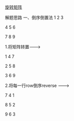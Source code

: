 [旋转矩阵](https://leetcode-cn.com/problems/rotate-matrix-lcci/)

解题思路
一、倒序倒置法
1 2 3

4 5 6

7 8 9

1.将矩阵转置--->

1 4 7

2 5 8

3 6 9

2.将每一行row倒序reverse --->

7 4 1

8 5 2

9 6 3
